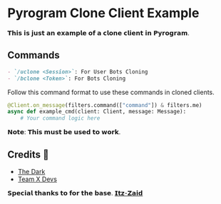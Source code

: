 # Pyrogram Clone Client Example

𝗧𝗵𝗶𝘀 𝗶𝘀 𝗷𝘂𝘀𝘁 𝗮𝗻 𝗲𝘅𝗮𝗺𝗽𝗹𝗲 𝗼𝗳 𝗮 𝗰𝗹𝗼𝗻𝗲 𝗰𝗹𝗶𝗲𝗻𝘁 𝗶𝗻 𝗣𝘆𝗿𝗼𝗴𝗿𝗮𝗺.

## Commands
```markdown
- `/uclone <Session>`: For User Bots Cloning
- `/bclone <Token>`: For Bots Cloning
```

Follow this command format to use these commands in cloned clients.

```python
@Client.on_message(filters.command(["command"]) & filters.me)
async def example_cmd(client: Client, message: Message):
    # Your command logic here
```

𝗡𝗼𝘁𝗲: 𝗧𝗵𝗶𝘀 𝗺𝘂𝘀𝘁 𝗯𝗲 𝘂𝘀𝗲𝗱 𝘁𝗼 𝘄𝗼𝗿𝗸.

## Credits 🏅

- [The Dark](https://t.me/IkariS0_0)
- [Team X Devs](https://t.me/team_devsX)

𝗦𝗽𝗲𝗰𝗶𝗮𝗹 𝘁𝗵𝗮𝗻𝗸𝘀 𝘁𝗼 𝗳𝗼𝗿 𝘁𝗵𝗲 𝗯𝗮𝘀𝗲. [𝗜𝘁𝘇-𝗭𝗮𝗶𝗱](https://t.me/Timesisnotwaiting)
